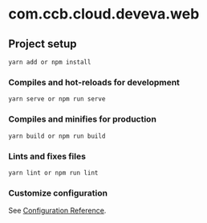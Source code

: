 # com.ccb.cloud.deveva.web

## Project setup
```
yarn add or npm install
```

### Compiles and hot-reloads for development
```
yarn serve or npm run serve
```

### Compiles and minifies for production
```
yarn build or npm run build
```

### Lints and fixes files
```
yarn lint or npm run lint
```

### Customize configuration
See [Configuration Reference](https://cli.vuejs.org/config/).
